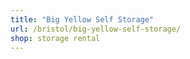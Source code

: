 ```yaml
---
title: "Big Yellow Self Storage"
url: /bristol/big-yellow-self-storage/
shop: storage rental
---
```


